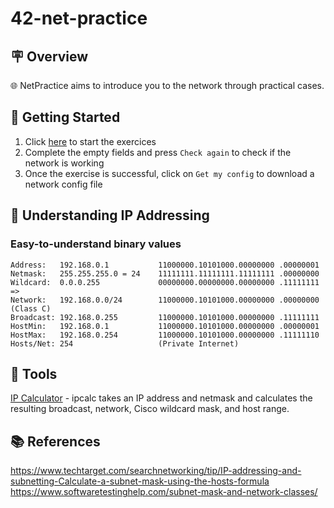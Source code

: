 # 42-net-practice

## 🪧 Overview
🌐 NetPractice aims to introduce you to the network through practical cases.

## 🚀 Getting Started
1. Click [here](https://ricardoreves.github.io/42-net-practice/) to start the exercices
2. Complete the empty fields and press `Check again` to check if the network is working
3. Once the exercise is successful, click on `Get my config` to download a network config file

## 🧠 Understanding IP Addressing
### Easy-to-understand binary values
```
Address:   192.168.0.1           11000000.10101000.00000000 .00000001
Netmask:   255.255.255.0 = 24    11111111.11111111.11111111 .00000000
Wildcard:  0.0.0.255             00000000.00000000.00000000 .11111111
=>
Network:   192.168.0.0/24        11000000.10101000.00000000 .00000000 (Class C)
Broadcast: 192.168.0.255         11000000.10101000.00000000 .11111111
HostMin:   192.168.0.1           11000000.10101000.00000000 .00000001
HostMax:   192.168.0.254         11000000.10101000.00000000 .11111110
Hosts/Net: 254                   (Private Internet)
```
## 🧰 Tools
[IP Calculator](https://jodies.de/ipcalc) - ipcalc takes an IP address and netmask and calculates the resulting broadcast, network, Cisco wildcard mask, and host range.

## 📚 References
https://www.techtarget.com/searchnetworking/tip/IP-addressing-and-subnetting-Calculate-a-subnet-mask-using-the-hosts-formula
https://www.softwaretestinghelp.com/subnet-mask-and-network-classes/
